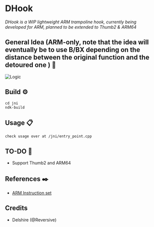 # DHook
_DHook is a WIP lightweight ARM trampoline hook, currently being developed for ARM, planned to be extended to Thumb2 & ARM64_


## General Idea (ARM-only, note that the idea will eventually be to use B/BX depending on the distance between the original function and the detoured one  ) 📌

![Logic](https://i.imgur.com/TAWoT4u.png)

## Build ⚙️

```
cd jni
ndk-build
```
## Usage 📋
```
check usage over at /jni/entry_point.cpp
```
## TO-DO 📄
* Support Thumb2 and ARM64

## References ✒️
* [ARM Instruction set](https://iitd-plos.github.io/col718/ref/arm-instructionset.pdf)

## Credits
* Delshire (@Reversive)
